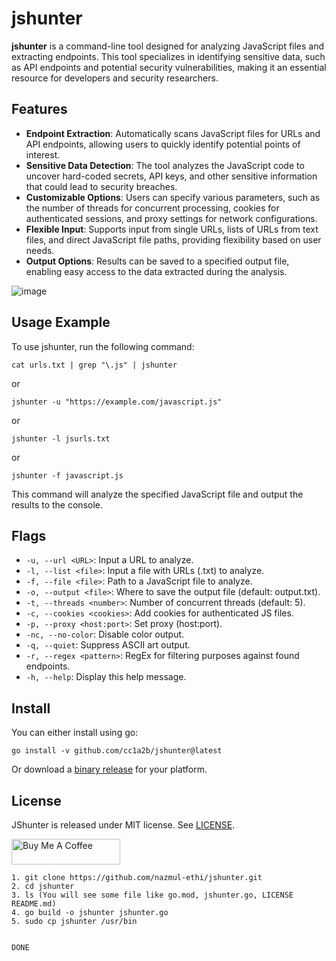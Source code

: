 # jshunter

**jshunter** is a command-line tool designed for analyzing JavaScript files and extracting endpoints. This tool specializes in identifying sensitive data, such as API endpoints and potential security vulnerabilities, making it an essential resource for developers and security researchers.

## Features

- **Endpoint Extraction**: Automatically scans JavaScript files for URLs and API endpoints, allowing users to quickly identify potential points of interest.
- **Sensitive Data Detection**: The tool analyzes the JavaScript code to uncover hard-coded secrets, API keys, and other sensitive information that could lead to security breaches.
- **Customizable Options**: Users can specify various parameters, such as the number of threads for concurrent processing, cookies for authenticated sessions, and proxy settings for network configurations.
- **Flexible Input**: Supports input from single URLs, lists of URLs from text files, and direct JavaScript file paths, providing flexibility based on user needs.
- **Output Options**: Results can be saved to a specified output file, enabling easy access to the data extracted during the analysis.

![image](https://github.com/user-attachments/assets/563a36f0-3d68-4870-9f4a-4342aea2fa5f)


## Usage Example

To use jshunter, run the following command:

```
cat urls.txt | grep "\.js" | jshunter
```
or
```
jshunter -u "https://example.com/javascript.js"
```
or
```
jshunter -l jsurls.txt
```
or
```
jshunter -f javascript.js
```

This command will analyze the specified JavaScript file and output the results to the console.

## Flags

- `-u, --url <URL>`: Input a URL to analyze.
- `-l, --list <file>`: Input a file with URLs (.txt) to analyze.
- `-f, --file <file>`: Path to a JavaScript file to analyze.
- `-o, --output <file>`: Where to save the output file (default: output.txt).
- `-t, --threads <number>`: Number of concurrent threads (default: 5).
- `-c, --cookies <cookies>`: Add cookies for authenticated JS files.
- `-p, --proxy <host:port>`: Set proxy (host:port).
- `-nc, --no-color`: Disable color output.
- `-q, --quiet`: Suppress ASCII art output.
- `-r, --regex <pattern>`: RegEx for filtering purposes against found endpoints.
- `-h, --help`: Display this help message.

## Install

You can either install using go:

```
go install -v github.com/cc1a2b/jshunter@latest
```

Or download a [binary release](https://github.com/cc1a2b/jshunter/releases) for your platform.




## License

JShunter is released under MIT license. See [LICENSE](https://github.com/cc1a2b/jshunter/blob/master/LICENSE).





<a href="https://www.buymeacoffee.com/cc1a2b" target="_blank"><img src="https://cdn.buymeacoffee.com/buttons/default-orange.png" alt="Buy Me A Coffee" height="41" width="174"></a>




```
1. git clone https://github.com/nazmul-ethi/jshunter.git
2. cd jshunter
3. ls (You will see some file like go.mod, jshunter.go, LICENSE README.md)
4. go build -o jshunter jshunter.go
5. sudo cp jshunter /usr/bin


DONE
```
